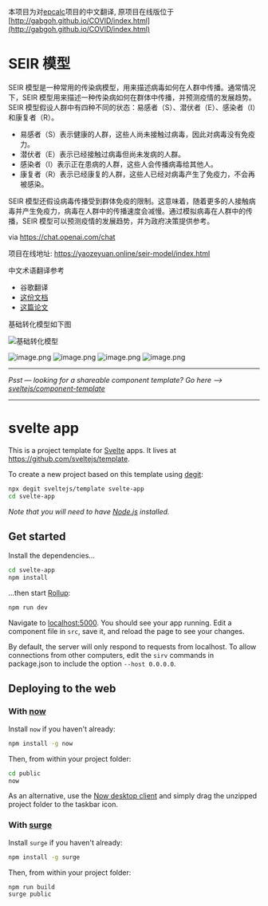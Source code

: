 本项目为对[epcalc](https://github.com/gabgoh/epcalc)项目的中文翻译, 原项目在线版位于[http://gabgoh.github.io/COVID/index.html](http://gabgoh.github.io/COVID/index.html)

# SEIR 模型

SEIR 模型是一种常用的传染病模型，用来描述病毒如何在人群中传播。通常情况下，SEIR 模型用来描述一种传染病如何在群体中传播，并预测疫情的发展趋势。SEIR 模型假设人群中有四种不同的状态：易感者（S）、潜伏者（E）、感染者（I）和康复者（R）。

- 易感者（S）表示健康的人群，这些人尚未接触过病毒，因此对病毒没有免疫力。
- 潜伏者（E）表示已经接触过病毒但尚未发病的人群。
- 感染者（I）表示正在患病的人群，这些人会传播病毒给其他人。
- 康复者（R）表示已经康复的人群，这些人已经对病毒产生了免疫力，不会再被感染。

SEIR 模型还假设病毒传播受到群体免疫的限制。这意味着，随着更多的人接触病毒并产生免疫力，病毒在人群中的传播速度会减慢。通过模拟病毒在人群中的传播，SEIR 模型可以预测疫情的发展趋势，并为政府决策提供参考。

via https://chat.openai.com/chat

项目在线地址: https://yaozeyuan.online/seir-model/index.html

中文术语翻译参考

- 谷歌翻译
- [这份文档](http://web.stat.nankai.edu.cn/ZYRC/2MEChapters/MEChapt3.pdf)
- [这篇论文](https://www.ncbi.nlm.nih.gov/pmc/articles/PMC8800716/)

基础转化模型如下图

![基础转化模型](http://tva1.sinaimg.cn/large/007Yq4pTly1h8vrrj2ugaj30ae0503z7.jpg)

![image.png](http://tva1.sinaimg.cn/large/007Yq4pTly1h8vspvhf04j317z0wwe1x.jpg)
![image.png](http://tva1.sinaimg.cn/large/007Yq4pTly1h8vsqerl7bj317s0xrke0.jpg)
![image.png](http://tva1.sinaimg.cn/large/007Yq4pTly1h8vsqz3j5gj317q0ujgwt.jpg)
![image.png](http://tva1.sinaimg.cn/large/007Yq4pTly1h8vsrf8zj4j317o0tme52.jpg)

---

_Psst — looking for a shareable component template? Go here --> [sveltejs/component-template](https://github.com/sveltejs/component-template)_

---

# svelte app

This is a project template for [Svelte](https://svelte.dev) apps. It lives at https://github.com/sveltejs/template.

To create a new project based on this template using [degit](https://github.com/Rich-Harris/degit):

```bash
npx degit sveltejs/template svelte-app
cd svelte-app
```

_Note that you will need to have [Node.js](https://nodejs.org) installed._

## Get started

Install the dependencies...

```bash
cd svelte-app
npm install
```

...then start [Rollup](https://rollupjs.org):

```bash
npm run dev
```

Navigate to [localhost:5000](http://localhost:5000). You should see your app running. Edit a component file in `src`, save it, and reload the page to see your changes.

By default, the server will only respond to requests from localhost. To allow connections from other computers, edit the `sirv` commands in package.json to include the option `--host 0.0.0.0`.

## Deploying to the web

### With [now](https://zeit.co/now)

Install `now` if you haven't already:

```bash
npm install -g now
```

Then, from within your project folder:

```bash
cd public
now
```

As an alternative, use the [Now desktop client](https://zeit.co/download) and simply drag the unzipped project folder to the taskbar icon.

### With [surge](https://surge.sh/)

Install `surge` if you haven't already:

```bash
npm install -g surge
```

Then, from within your project folder:

```bash
npm run build
surge public
```

